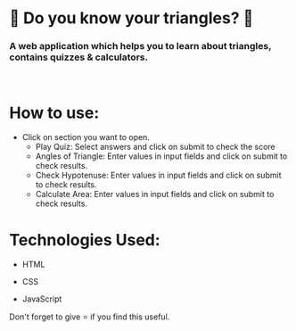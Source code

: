 # 📐 Do you know your triangles? 📐

### A web application which helps you to learn about triangles, contains quizzes & calculators.

<br/>

# How to use:

- Click on section you want to open.
  - Play Quiz: Select answers and click on submit to check the score
  - Angles of Triangle: Enter values in input fields and click on submit to check results.
  - Check Hypotenuse: Enter values in input fields and click on submit to check results.
  - Calculate Area: Enter values in input fields and click on submit to check results.

# Technologies Used:

- HTML

- CSS

- JavaScript

Don't forget to give ⭐ if you find this useful.
